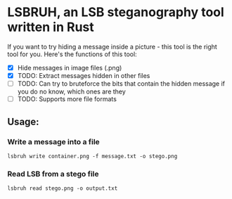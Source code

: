 # LSBRUH, an LSB steganography tool written in Rust

If you want to try hiding a message inside a picture - this tool is the right tool for you. Here's the functions of this tool:

- [x] Hide messages in image files (.png)
- [x] TODO: Extract messages hidden in other files
- [ ] TODO: Can try to bruteforce the bits that contain the hidden message if you do no know, which ones are they
- [ ] TODO: Supports more file formats

## Usage:

### Write a message into a file
```
lsbruh write container.png -f message.txt -o stego.png
```

### Read LSB from a stego file
```
lsbruh read stego.png -o output.txt
```
